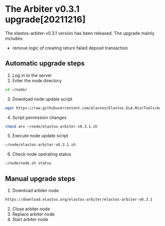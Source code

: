 # The Arbiter v0.3.1 upgrade[20211216]

The elastos-arbiter-v0.3.1 version has been released. The upgrade mainly includes:
- remove logic of creating return failed deposit transaction

## Automatic upgrade steps

1. Log in to the server
2. Enter the node directory

```bash
cd ~/node/
```

3. Download node update script

```bash
wget https://raw.githubusercontent.com/elastos/Elastos.ELA.MiscTools/master/upgrade/arbiter/elastos-arbiter-v0.3.1.sh
```

4. Script permission changes

```bash
chmod a+x ~/node/elastos-arbiter-v0.3.1.sh
```

5. Execute node update script

```bash
~/node/elastos-arbiter-v0.3.1.sh
```

6. Check node operating status

```bash
~/node/node.sh status
```

## Manual upgrade steps

1. Download arbiter node

```bash
https://download.elastos.org/elastos-arbiter/elastos-arbiter-v0.3.1
```

2. Close arbiter node
3. Replace arbiter node
4. Start arbiter node
